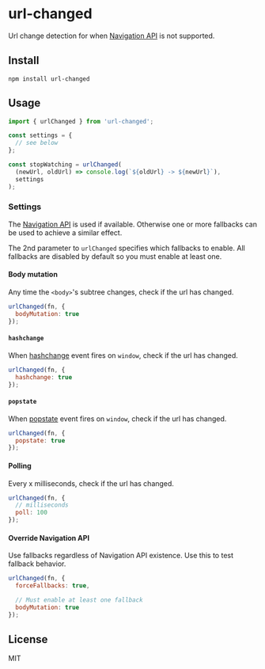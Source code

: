 # url-changed

Url change detection for when [Navigation API](https://developer.mozilla.org/en-US/docs/Web/API/Navigation_API) is not supported.

## Install

`npm install url-changed`

## Usage

```js
import { urlChanged } from 'url-changed';

const settings = {
  // see below
};

const stopWatching = urlChanged(
  (newUrl, oldUrl) => console.log(`${oldUrl} -> ${newUrl}`),
  settings
);
```

### Settings

The [Navigation API](https://developer.mozilla.org/en-US/docs/Web/API/Navigation_API) is used if available. Otherwise one or more fallbacks can be used to achieve a similar effect.

The 2nd parameter to `urlChanged` specifies which fallbacks to enable. All fallbacks are disabled by default so you must enable at least one.

#### Body mutation

Any time the `<body>`'s subtree changes, check if the url has changed.

```js
urlChanged(fn, {
  bodyMutation: true
});
```

#### `hashchange`

When [hashchange](https://developer.mozilla.org/en-US/docs/Web/API/Window/hashchange_event) event fires on `window`, check if the url has changed.

```js
urlChanged(fn, {
  hashchange: true
});
```

#### `popstate`

When [popstate](https://developer.mozilla.org/en-US/docs/Web/API/Window/popstate_event) event fires on `window`, check if the url has changed.

```js
urlChanged(fn, {
  popstate: true
});
```

#### Polling

Every x milliseconds, check if the url has changed.

```js
urlChanged(fn, {
  // milliseconds
  poll: 100
});
```

#### Override Navigation API

Use fallbacks regardless of Navigation API existence. Use this to test fallback behavior.

```js
urlChanged(fn, {
  forceFallbacks: true,

  // Must enable at least one fallback
  bodyMutation: true
});
```

## License

MIT
